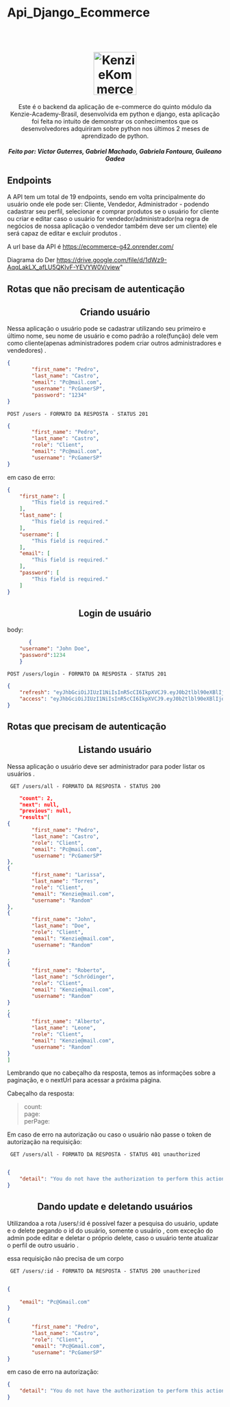 # Api_Django_Ecommerce



<div style="display: inline_block"><br>
<h1 align="center">
  <img alt="KenzieKommerce" title="KenzieKommerce" src="https://kenzie.com.br/_next/image?url=%2Fimages%2Flogo.png&w=640&q=75" width="100px" />
</h1>
  <p align="center">Este é o backend da aplicação de e-commerce do quinto módulo da Kenzie-Academy-Brasil, desenvolvida em python e django, esta aplicação
  foi feita no intuito de demonstrar os conhecimentos que os desenvolvedores adquiriram sobre python nos últimos 2 meses de aprendizado de python. <p/>
  
  <h5 align="center">Feito por: Victor Guterres, Gabriel Machado, Gabriela Fontoura, Guileano Gadea </h5>  
</div>

## **Endpoints**

A API tem um total de 19 endpoints, sendo em volta principalmente do usuário onde ele pode ser: Cliente, Vendedor, Administrador - podendo cadastrar seu perfil, selecionar e comprar produtos se o usuário for cliente ou criar e editar caso o usuário for vendedor/administrador(na regra de negócios de nossa aplicação o vendedor também deve ser um cliente) ele será capaz de editar e excluir produtos . <br/>

A url base da API é https://ecommerce-g42.onrender.com/

Diagrama do Der https://drive.google.com/file/d/1dWz9-AqqLakLX_afLU5QKIvF-YEVYW0V/view" 


## Rotas que não precisam de autenticação

<h2 align ='center'> Criando usuário </h2>
 
 Nessa aplicação o usuário pode se cadastrar utilizando seu primeiro e último nome, seu nome de usuário e como padrão a role(função) dele
 vem como cliente(apenas administradores podem criar outros administradores e vendedores) .

```json
{
		"first_name": "Pedro",
		"last_name": "Castro",
		"email": "Pc@mail.com",
		"username": "PcGamerSP",
		"password": "1234"
}

```

`POST /users - FORMATO DA RESPOSTA - STATUS 201`

```json
{
		"first_name": "Pedro",
		"last_name": "Castro",
		"role": "Client",
		"email": "Pc@mail.com",
		"username": "PcGamerSP"
}

```
em caso de erro:

```json
{
	"first_name": [
		"This field is required."
	],
	"last_name": [
		"This field is required."
	],
	"username": [
		"This field is required."
	],
	"email": [
		"This field is required."
	],
	"password": [
		"This field is required."
	]
}
```

<h2 align ='center'> Login de usuário </h2>


body:

```json
       {
	"username": "John Doe",	
	"password":1234
	}
```


`POST /users/login - FORMATO DA RESPOSTA - STATUS 201`

```json
{
	"refresh": "eyJhbGciOiJIUzI1NiIsInR5cCI6IkpXVCJ9.eyJ0b2tlbl90eXBlIjoicmVmcmVzaCIsImV4cCI6MTY4NDI0NzU4MiwiaWF0IjoxNjgzNjQyNzgyLCJqdGkiOiJhNGM0YzdhN2YxNjg0NmU4ODczNTFmYTJkOWY1NDkxMyIsInVzZXJfaWQiOjJ9.17ZJeaNgKZH5A4OclYufT_ErMIKcr_g8zjLm6Th36Jo",
	"access": "eyJhbGciOiJIUzI1NiIsInR5cCI6IkpXVCJ9.eyJ0b2tlbl90eXBlIjoiYWNjZXNzIiwiZXhwIjoxNjgzNjk2NzgyLCJpYXQiOjE2ODM2NDI3ODIsImp0aSI6ImFmYzkzYWVkOGEzOTQwMDVhODM3Yzk5ZGVlOTlkMjk3IiwidXNlcl9pZCI6Mn0.xqTLZBTDdIuBcLGSBxpj4BCVFKgu-UbOxw1Nu-s24Aw"
}
```




## Rotas que precisam de autenticação

<h2 align ='center'> Listando usuário </h2>
 
 Nessa aplicação o usuário deve ser administrador para poder listar os usuários .
 
 ` GET /users/all - FORMATO DA RESPOSTA - STATUS 200`

```json
	"count": 2,
	"next": null,
	"previous": null,
	"results"[
{
		"first_name": "Pedro",
		"last_name": "Castro",
		"role": "Client",
		"email": "Pc@mail.com",
		"username": "PcGamerSP"
},
{
		"first_name": "Larissa",
		"last_name": "Torres",
		"role": "Client",
		"email": "Kenzie@mail.com",
		"username": "Random"
},
{
		"first_name": "John",
		"last_name": "Doe",
		"role": "Client",
		"email": "Kenzie@mail.com",
		"username": "Random"
}
,
{
		"first_name": "Roberto",
		"last_name": "Schrödinger",
		"role": "Client",
		"email": "Kenzie@mail.com",
		"username": "Random"
}
,
{
		"first_name": "Alberto",
		"last_name": "Leone",
		"role": "Client",
		"email": "Kenzie@mail.com",
		"username": "Random"
}
]
```
Lembrando que no cabeçalho da resposta, temos as informações sobre a paginação, e o nextUrl para acessar a próxima página.

Cabeçalho da resposta:

> count: <br/>
> page:  <br/>
> perPage: 

Em caso de erro na autorização ou caso o usuário não passe o token de autorização na requisição:

` GET /users/all - FORMATO DA RESPOSTA - STATUS 401 unauthorized`


```json

{
	"detail": "You do not have the authorization to perform this action."
}


```
<h2 align ='center'> Dando update e deletando usuários </h2>

Utilizandoa a rota /users/:id é possível fazer a pesquisa do usuário, update e o delete pegando o id do usuário, somente o usuário
, com exceção do admin pode editar e deletar o próprio delete, caso o usuário tente atualizar o perfil de outro usuário .

essa requisição não precisa de um corpo

` GET /users/:id - FORMATO DA RESPOSTA - STATUS 200 unauthorized`


```json

{
		
	"email": "Pc@Gmail.com"
}


```

```json
{
		"first_name": "Pedro",
		"last_name": "Castro",
		"role": "Client",
		"email": "Pc@Gmail.com",
		"username": "PcGamerSP"
}

```
em caso de erro na autorização:



```json
{
	"detail": "You do not have the authorization to perform this action."
}
```

















